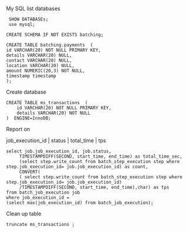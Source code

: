 My SQL list databases


```shell
 SHOW DATABASEs;
 use mysql;

```


```roomsql
CREATE SCHEMA IF NOT EXISTS batching;

CREATE TABLE batching.payments  (
id VARCHAR(20) NOT NULL PRIMARY KEY,
details VARCHAR(20) NULL,
contact VARCHAR(20) NULL,
location VARCHAR(20) NULL,
amount NUMERIC(20,3) NOT NULL,
timestamp timestamp
);
```


Create database

```roomsql
CREATE TABLE ms_transactions  (
    id VARCHAR(20) NOT NULL PRIMARY KEY,
    details VARCHAR(20) NOT NULL
)  ENGINE=InnoDB;
```


Report on 

job_execution_id |  status   | total_time  |   tps


```roomsql
select job.job_execution_id, job.status, 
     TIMESTAMPDIFF(SECOND, start_time, end_time) as total_time_sec,
     (select step.write_count from batch_step_execution step where step.job_execution_id= job.job_execution_id) as count, 
     CONVERT(
     ( select step.write_count from batch_step_execution step where step.job_execution_id= job.job_execution_id)
     /TIMESTAMPDIFF(SECOND, start_time, end_time),char) as tps
from batch_job_execution job
where job_execution_id =
(select max(job_execution_id) from batch_job_execution);
```


Clean up table

```roomsql
truncate ms_transactions ;
```
